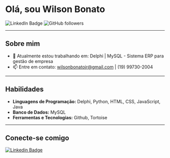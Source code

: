 # Olá, sou Wilson Bonato 

![LinkedIn Badge](https://img.shields.io/badge/-Wilson%20Bonato-blue?style=flat-square&logo=Linkedin&logoColor=white&link=https://www.linkedin.com/in/wilson-bonato-05a954248/)
![GitHub followers](https://img.shields.io/github/followers/bonatowil?label=Follow&style=social)

---

## Sobre mim

- 🔭 Atualmente estou trabalhando em: Delphi | MySQL - Sistema ERP para gestão de empresa
- 📫 Entre em contato: [wilsonbonatojr@gmail.com](mailto:wilsonbonatojr@gmail.com) | (19) 99730-2004

---

## Habilidades

- **Linguagens de Programação:** Delphi, Python, HTML, CSS, JavaScript, Java
- **Banco de Dados:** MySQL
- **Ferramentas e Tecnologias:** Github, Tortoise

---

## Conecte-se comigo

[![Linkedin Badge](https://img.shields.io/badge/Wilson%20Bonato-blue?style=flat-square&logo=Linkedin&logoColor=white&link=https://www.linkedin.com/in/wilson-bonato-05a954248/)](https://www.linkedin.com/in/wilson-bonato-05a954248/)
